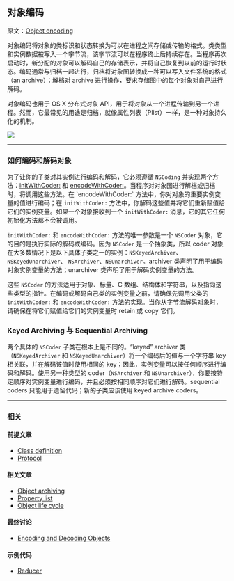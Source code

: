## 对象编码

原文：[Object encoding](https://developer.apple.com/library/archive/documentation/General/Conceptual/DevPedia-CocoaCore/ObjectEncoding.html#//apple_ref/doc/uid/TP40008195-CH40-SW1)

对象编码将对象的类标识和状态转换为可以在进程之间存储或传输的格式。类类型和实例数据被写入一个字节流，该字节流可以在程序终止后持续存在。当程序再次启动时，新分配的对象可以解码自己的存储表示，并将自己恢复到以前的运行时状态。编码通常与归档一起进行，归档将对象图转换成一种可以写入文件系统的格式（an archive）；解档对 archive 进行操作，要求存储图中的每个对象对自己进行解码。

对象编码也用于 OS X 分布式对象 API，用于将对象从一个进程传输到另一个进程。然而，它最常见的用途是归档，就像属性列表（Plist）一样，是一种对象持久化的机制。

![](https://gitee.com/junteng/images/raw/master/img/20220116184418.png)

---

### 如何编码和解码对象

为了让你的子类对其实例进行编码和解码，它必须遵循 `NSCoding` 并实现两个方法：[initWithCoder:](https://developer.apple.com/library/archive/documentation/LegacyTechnologies/WebObjects/WebObjects_3.5/Reference/Frameworks/ObjC/Foundation/Protocols/NSCoding/Description.html#//apple_ref/occ/intfm/NSCoding/initWithCoder:) 和 [encodeWithCoder:](https://developer.apple.com/library/archive/documentation/LegacyTechnologies/WebObjects/WebObjects_3.5/Reference/Frameworks/ObjC/Foundation/Protocols/NSCoding/Description.html#//apple_ref/occ/intfm/NSCoding/encodeWithCoder:)。当程序对对象图进行解档或归档时，将调用这些方法。在 `encodeWithCoder:` 方法中，你对对象的重要实例变量的值进行编码；在 `initWithCoder:` 方法中，你解码这些值并将它们重新赋值给它们的实例变量。如果一个对象接收到一个 `initWithCoder:` 消息，它的其它任何初始化方法都不会被调用。

`initWithCoder:` 和 `encodeWithCoder:` 方法的唯一参数是一个 `NSCoder` 对象，它的目的是执行实际的解码或编码。因为 `NSCoder` 是一个抽象类，所以 coder 对象在大多数情况下是以下具体子类之一的实例：`NSKeyedArchiver`、`NSKeyedUnarchiver`、 `NSArchiver`、`NSUnarchiver`。archiver 类声明了用于编码对象实例变量的方法；unarchiver 类声明了用于解码实例变量的方法。

这些 `NSCoder` 的方法适用于对象、标量、C 数组、结构体和字符串，以及指向这些类型的指针。在编码或解码自己类的实例变量之前，请确保先调用父类的 `initWithCoder:` 和 `encodeWithCoder:` 方法的实现。当你从字节流解码对象时，请确保在将它们赋值给它们的实例变量时 retain 或 copy 它们。

### Keyed Archiving 与 Sequential Archiving

两个具体的 `NSCoder` 子类在根本上是不同的。“keyed” archiver 类（`NSKeyedArchiver` 和 `NSKeyedUnarchiver`）将一个编码后的值与一个字符串 key 相关联，并在解码该值时使用相同的 key；因此，实例变量可以按任何顺序进行编码和解码。使用另一种类型的 coder（`NSArchiver` 和 `NSUnarchiver`），你要按特定顺序对实例变量进行编码，并且必须按相同顺序对它们进行解码。sequential coders 只能用于遗留代码；新的子类应该使用 keyed archive coders。

---

### 相关

#### 前提文章

* [Class definition](https://developer.apple.com/library/archive/documentation/General/Conceptual/DevPedia-CocoaCore/ClassDefinition.html#//apple_ref/doc/uid/TP40008195-CH6-SW1)
* [Protocol](https://developer.apple.com/library/archive/documentation/General/Conceptual/DevPedia-CocoaCore/Protocol.html#//apple_ref/doc/uid/TP40008195-CH45-SW1)[](https://developer.apple.com/library/archive/documentation/General/Conceptual/DevPedia-CocoaCore/Message.html#//apple_ref/doc/uid/TP40008195-CH59-SW1)

#### 相关文章

- [Object archiving](https://developer.apple.com/library/archive/documentation/General/Conceptual/DevPedia-CocoaCore/Archiving.html#//apple_ref/doc/uid/TP40008195-CH1-SW1)
- [Property list](https://developer.apple.com/library/archive/documentation/General/Conceptual/DevPedia-CocoaCore/PropertyList.html#//apple_ref/doc/uid/TP40008195-CH44-SW1)
- [Object life cycle](https://developer.apple.com/library/archive/documentation/General/Conceptual/DevPedia-CocoaCore/ObjectLifeCycle.html#//apple_ref/doc/uid/TP40008195-CH55-SW1)

#### 最终讨论

* [Encoding and Decoding Objects](https://developer.apple.com/library/archive/documentation/Cocoa/Conceptual/Archiving/Articles/codingobjects.html#//apple_ref/doc/uid/20000948)

#### 示例代码

- [Reducer](https://developer.apple.com/library/archive/samplecode/Reducer/Introduction/Intro.html#//apple_ref/doc/uid/DTS10003626)